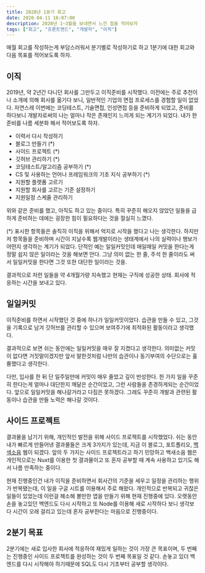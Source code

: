 ```yaml
---
title: 2020년 1분기 회고
date: 2020-04-11 16:07:00
description: 2020년 1~3월을 보내면서 느낀 점을 적어보자
tags: ["회고", "프론트엔드", "개발자", "이직"]
---
```


매월 회고를 작성하는게 부담스러워서 분기별로 작성하기로 하고 1분기에 대한 회고와 다음 목표를 적어보도록 하자.

## 이직

2019년, 약 2년간 다니던 회사를 그만두고 이직준비를 시작했다. 이전에는 주로 추천이나 소개에 의해 회사를 옮기다 보니, 일반적인 기업의 면접 프로세스를 경험할 일이 없었다. 자연스레 이번에는 코딩테스트, 기술면접, 인성면접 등을 준비하게 되었고, 준비를 하다보니 개발자로써의 나는 얼마나 작은 존재인지 느끼게 되는 계기가 되었다. 내가 한 준비를 나름 세분화 해서 적어보도록 하자.

- 이력서 다시 작성하기
- 블로그 만들기 (\*)
- 사이드 프로젝트 (\*)
- 깃허브 관리하기 (\*)
- 코딩테스트/알고리즘 공부하기 (\*)
- CS 및 사용하는 언어나 프레임워크의 기초 지식 공부하기 (\*)
- 지원할 플랫폼 고르기
- 지원할 회사를 고르는 기준 설정하기
- 지원일정 스케줄 관리하기

위와 같은 준비를 했고, 아직도 하고 있는 중이다. 특히 꾸준히 해오지 않았던 일들을 급하게 준비하는 데에는 굉장한 힘이 필요하다는 것을 절실히 느꼈다.

(\*) 표시한 항목들은 솔직히 이직을 위해서 억지로 시작을 했다고 나는 생각한다. 하지만 저 항목들을 준비하며 시간이 지날수록 웹개발이라는 생태계에서 나의 실력이나 행보가 어떤지 생각하는 계기가 되었다. 단적인 예는 일일커밋인데 매일매일 커밋을 한다는게 정말 쉽지 않은 일이라는 것을 해보면 안다. 그냥 의미 없는 한 줄, 주석 한 줄이라도 써서 일일커밋을 한다면 그것 또한 대단한 일이라는 것을.

결과적으로 저런 일들을 약 4개월가량 지속했고 현재는 구직에 성공한 상태. 회사에 적응하는 시간을 보내고 있다.

## 일일커밋

이직준비를 하면서 시작했던 것 중에 하나가 일일커밋이었다. 습관을 만들 수 있고, 그것을 기록으로 남겨 깃허브를 관리할 수 있으며 보여주기에 최적화된 활동이라고 생각했다.

결과적으로 보면 쉬는 동안에는 일일커밋을 매우 잘 지켰다고 생각한다. 의미없는 커밋이 없다면 거짓말이겠지만 앞서 말한것처럼 나만의 습관이나 동기부여의 수단으로는 훌륭했다고 생각한다.

다만, 입사를 한 뒤 단 일주일만에 커밋이 매우 줄었고 깊이 반성한다. 한 가지 일을 꾸준히 한다는게 얼마나 대단한지 깨달은 순간이었고, 그런 사람들을 존경하게되는 순간이었다. 앞으로 일일커밋을 해나갈거라고 다짐은 못하겠다. 그래도 꾸준히 개발과 관련된 활동이나 습관을 만들 노력은 해나갈 것이다.

## 사이드 프로젝트

결과물을 남기기 위해, 개인적인 발전을 위해 사이드 프로젝트를 시작했었다. 쉬는 동안 내가 빠르게 만들어낸 결과물들은 크게 3가지가 있는데, 지금 이 블로그, 포트폴리오, [백색소음](https://noise.khwan.kr/) 웹이 되겠다. 앞의 두 가지는 사이드 프로젝트라고 하기 민망하고 백새소음 웹은 개인적으로는 Nuxt를 이용한 첫 결과물이고 또 혼자 공부할 때 계속 사용하고 있기도 해서 나름 만족하는 중이다.

현재 진행중인건 내가 이직을 준비하면서 회사간의 기준을 세우고 일정을 관리하는 행위가 반복됐는데, 이 일을 구글 시트를 이용해서 주로 해왔다. 개인적으로 반복되고 귀찮은 일들이 있었는데 이런걸 해소해 볼만한 앱을 만들기 위해 현재 진행중에 있다. 오랫동안 손을 놓고있던 백엔드도 다시 시작하고 또 Node를 이용해 새로 시작하다 보니 생각보다 시간이 오래 걸리고 있는데 혼자 공부한다는 마음으로 진행중이다.

## 2분기 목표

2분기에는 새로 입사한 회사에 적응하여 재밌게 일하는 것이 가장 큰 목표이며, 두 번째는 진행중인 사이드 프로젝트를 완성하는 것이 두 번째 목표일 것 같다. 손놓고 있더 백엔드를 다시 시작해야 하기때문에 SQL도 다시 기초부터 공부할 생각이다.
